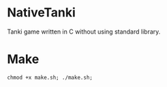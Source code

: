 # NativeTanki
Tanki game written in C without using standard library.

# Make
``` chmod +x make.sh; ./make.sh; ```
